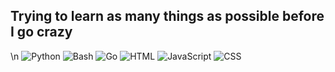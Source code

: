 ## Trying to learn as many things as possible before I go crazy
\n
![Python](https://img.shields.io/badge/Python-3.9-blue)
![Bash](https://img.shields.io/badge/Bash-5.1-4EAA25)
![Go](https://img.shields.io/badge/Go-1.18-00ADD8)
![HTML](https://img.shields.io/badge/HTML-5-E34F26)
![JavaScript](https://img.shields.io/badge/JavaScript-ES6-yellow)
![CSS](https://img.shields.io/badge/CSS-3-1572B6)



<!--
**ak7r4/ak7r4** is a ✨ _special_ ✨ repository because its `README.md` (this file) appears on your GitHub profile.

Here are some ideas to get you started:

- 🔭 I’m currently working on ...
- 🌱 I’m currently learning ...
- 👯 I’m looking to collaborate on ...
- 🤔 I’m looking for help with ...
- 💬 Ask me about ...
- 📫 How to reach me: ...
- 😄 Pronouns: ...
- ⚡ Fun fact: ...
-->
